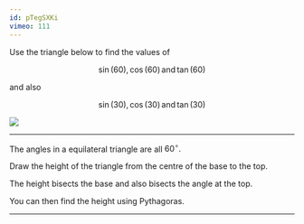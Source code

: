 ```yaml
---
id: pTegSXKi
vimeo: 111
---
```


Use the triangle below to find the values of

$$
\sin(60), \, \cos(60) \, \text{and} \, \tan(60)
$$

and also

$$
\sin(30), \, \cos(30) \, \text{and} \, \tan(30)
$$

![](/img/learn/standard-1.png)

---

The angles in a equilateral triangle are all $60^{\circ}.$

Draw the height of the triangle from the centre of the base to the top.

The height bisects the base and also bisects the angle at the top.

You can then find the height using Pythagoras.

---

<!-- <img src="/img/books/pure/trigonometry/standard-1-hints.png" style="display: block; margin: auto; max-height: 30vh; max-width: 100%;"> -->
